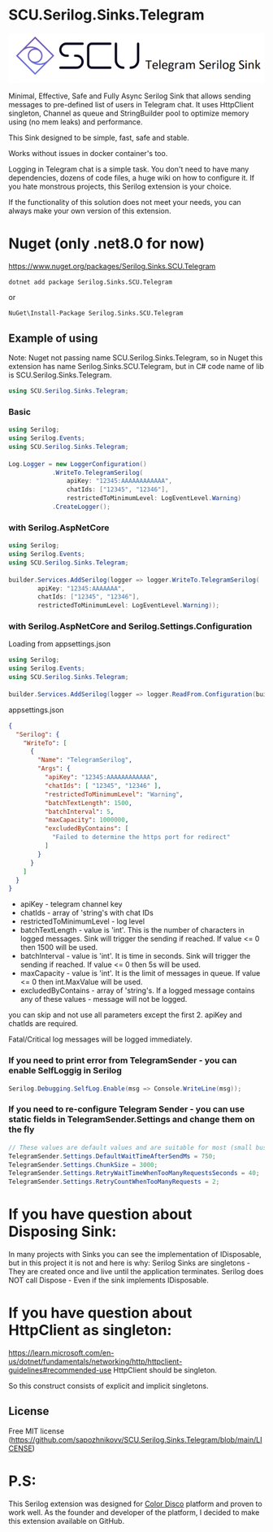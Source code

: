 # SCU.Serilog.Sinks.Telegram
![Logo](https://github.com/sapozhnikovv/SCU.Serilog.Sinks.Telegram/blob/main/img/tg.sink.png)

Minimal, Effective, Safe and Fully Async Serilog Sink that allows sending messages to pre-defined list of users in Telegram chat. 
It uses HttpClient singleton, Channel as queue and StringBuilder pool to optimize memory using (no mem leaks) and performance. 

This Sink designed to be simple, fast, safe and stable. 

Works without issues in docker container's too.

Logging in Telegram chat is a simple task. You don't need to have many dependencies, dozens of code files, a huge wiki on how to configure it. If you hate monstrous projects, this Serilog extension is your choice.

If the functionality of this solution does not meet your needs, you can always make your own version of this extension.

# Nuget (only .net8.0 for now)
https://www.nuget.org/packages/Serilog.Sinks.SCU.Telegram
```shell
dotnet add package Serilog.Sinks.SCU.Telegram
```
or
```shell
NuGet\Install-Package Serilog.Sinks.SCU.Telegram
```

## Example of using
Note: Nuget not passing name SCU.Serilog.Sinks.Telegram, so in Nuget this extension has name Serilog.Sinks.SCU.Telegram, but in C# code name of lib is SCU.Serilog.Sinks.Telegram.
```c#
using SCU.Serilog.Sinks.Telegram;
```

### Basic

```c#
using Serilog;
using Serilog.Events;
using SCU.Serilog.Sinks.Telegram;

Log.Logger = new LoggerConfiguration()
            .WriteTo.TelegramSerilog(
                apiKey: "12345:AAAAAAAAAAAA",
                chatIds: ["12345", "12346"],
                restrictedToMinimumLevel: LogEventLevel.Warning)
            .CreateLogger();
```

### with Serilog.AspNetCore

```c#
using Serilog;
using Serilog.Events;
using SCU.Serilog.Sinks.Telegram;

builder.Services.AddSerilog(logger => logger.WriteTo.TelegramSerilog(
        apiKey: "12345:AAAAAAA",
        chatIds: ["12345", "12346"],
        restrictedToMinimumLevel: LogEventLevel.Warning));
```

### with Serilog.AspNetCore and Serilog.Settings.Configuration
Loading from appsettings.json

```c#
using Serilog;
using Serilog.Events;
using SCU.Serilog.Sinks.Telegram;

builder.Services.AddSerilog(logger => logger.ReadFrom.Configuration(builder.Configuration));
```

appsettings.json
```json
{
  "Serilog": {
    "WriteTo": [
      {
        "Name": "TelegramSerilog",
        "Args": {
          "apiKey": "12345:AAAAAAAAAAAA",
          "chatIds": [ "12345", "12346" ],
          "restrictedToMinimumLevel": "Warning",
          "batchTextLength": 1500,
          "batchInterval": 5,
          "maxCapacity": 1000000,
          "excludedByContains": [
            "Failed to determine the https port for redirect"
          ]
        }
      }
    ]
  }
}

```

 - apiKey - telegram channel key
 - chatIds - array of 'string's with chat IDs
 - restrictedToMinimumLevel - log level
 - batchTextLength - value is 'int'. This is the number of characters in logged messages. Sink will trigger the sending if reached. If value <= 0 then 1500 will be used.
 - batchInterval - value is 'int'. It is time in seconds. Sink will trigger the sending if reached. If value <= 0 then 5s will be used.
 - maxCapacity - value is 'int'. It is the limit of messages in queue. If value <= 0 then int.MaxValue will be used.
 - excludedByContains - array of 'string's. If a logged message contains any of these values - message will not be logged.


you can skip and not use all parameters except the first 2.
apiKey and chatIds are required.

Fatal/Critical log messages will be logged immediately.
  
### If you need to print error from TelegramSender - you can enable SelfLoggig in Serilog
```c#
Serilog.Debugging.SelfLog.Enable(msg => Console.WriteLine(msg));
```

### If you need to re-configure Telegram Sender - you can use static fields in TelegramSender.Settings and change them on the fly
```c#
// These values ​​are default values ​​and are suitable for most (small business) projects.
TelegramSender.Settings.DefaultWaitTimeAfterSendMs = 750;
TelegramSender.Settings.ChunkSize = 3000;
TelegramSender.Settings.RetryWaitTimeWhenTooManyRequestsSeconds = 40;
TelegramSender.Settings.RetryCountWhenTooManyRequests = 2;
```


# If you have question about Disposing Sink:
In many projects with Sinks you can see the implementation of IDisposable, but in this project it is not and here is why:
Serilog Sinks are singletons - They are created once and live until the application terminates.
Serilog does NOT call Dispose - Even if the sink implements IDisposable.

# If you have question about HttpClient as singleton:
https://learn.microsoft.com/en-us/dotnet/fundamentals/networking/http/httpclient-guidelines#recommended-use
HttpClient should be singleton.

So this construct consists of explicit and implicit singletons.


## License
Free MIT license (https://github.com/sapozhnikovv/SCU.Serilog.Sinks.Telegram/blob/main/LICENSE)

# P.S:
This Serilog extension was designed for [Color Disco](https://color-disco.ru) platform and proven to work well. As the founder and developer of the platform, I decided to make this extension available on GitHub.
